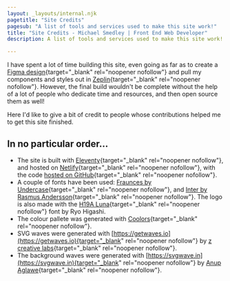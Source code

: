 ```yaml
---
layout: _layouts/internal.njk
pagetitle: "Site Credits"
pagesub: "A list of tools and services used to make this site work!"
title: "Site Credits - Michael Smedley | Front End Web Developer"
description: A list of tools and services used to make this site work!

---
```


I have spent a lot of time building this site, even going as far as to create a
[Figma design](https://www.figma.com/file/TvmuMdVh76aQJTbxRBji7E/2021?node-id=302%3A57){target="_blank" rel="noopener nofollow"} and pull my components and styles out in [Zeplin](https://scene.zeplin.io/project/60e033df0de4581083e86379){target="_blank" rel="noopener nofollow"}.  However, the final build wouldn't be complete without the help of a lot of people who dedicate time and resources, and then open source them as well!

Here I'd like to give a bit of credit to people whose contributions helped me to get this site finished.


## In no particular order...

* The site is built with [Eleventy](https://www.11ty.dev){target="_blank" rel="noopener nofollow"}, and hosted on [Netlify](https://www.netlify.com){target="_blank" rel="noopener nofollow"}, with the code [hosted on GitHub](https://github.com/michaelsmedley/ms-portfolio){target="_blank" rel="noopener nofollow"}.
* A couple of fonts have been used: [Fraunces by Undercase](https://fraunces.undercase.xyz){target="_blank" rel="noopener nofollow"}, and [Inter by Rasmus Andersson](https://rsms.me/inter/){target="_blank" rel="noopener nofollow"}.  The logo is also made with the [H19A Luna](https://www.dafont.com/h19a-luna.font){target="_blank" rel="noopener nofollow"} font by Ryo Higashi.
* The colour pallete was generated with [Coolors](https://coolors.co){target="_blank" rel="noopener nofollow"}.
* SVG waves were generated  with [https://getwaves.io](https://getwaves.io){target="_blank" rel="noopener nofollow"} by [z creative labs](https://www.zcreativelabs.com){target="_blank" rel="noopener nofollow"}.
* The background waves were generated with [https://svgwave.in](https://svgwave.in){target="_blank" rel="noopener nofollow"} by [Anup Aglawe](https://github.com/anup-a){target="_blank" rel="noopener nofollow"}.
